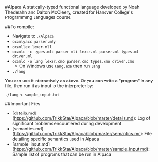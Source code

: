 #Alpaca
A statically-typed functional language developed by Noah Thederahn and Dalton McCleery, created for Hanover College's Programming Languages course.

##To compile:

- Navigate to `./Alpaca`
- `ocamlyacc parser.mly`
- `ocamllex lexer.mll`
- `ocamlc -c types.mli parser.mli lexer.ml parser.ml types.ml driver.ml`
- `ocamlc -o lang lexer.cmo parser.cmo types.cmo driver.cmo`
  - On Windows use `lang.exe` then run `lang`
- `./lang`

You can use it interactively as above. Or you can write a "program" in any file, then run it as input to the interpreter by:

`./lang < sample_input.txt`

##Important Files
- [details.md] (https://github.com/TrikkStar/Alpaca/blob/master/details.md): Log of significant problems encountered during development
- [semantics.md] (https://github.com/TrikkStar/Alpaca/blob/master/semantics.md): File detailing specific semantics used in Alpaca
- [sample_input.md] (https://github.com/TrikkStar/Alpaca/blob/master/sample_input.md): Sample list of programs that can be run in Alpaca
